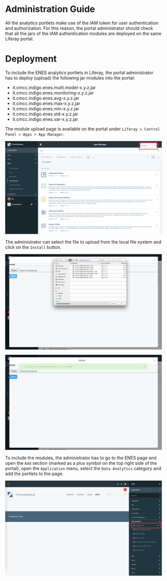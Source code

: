 # Administration Guide

All the analytics portlets make use of the IAM token for user authentication and authorization. For this reason, the portal administrator should check that all the jars of the IAM authentication modules are deployed on the same Liferay portal.

# Deployment

To include the ENES analytics portlets in Liferay, the portal administrator has to deploy (upload) the following jar modules into the portal:
- it.cmcc.indigo.enes.multi.model-x.y.z.jar
- it.cmcc.indigo.enes.monitoring-x.y.z.jar
- it.cmcc.indigo.enes.avg-x.y.z.jar
- it.cmcc.indigo.enes.max-x.y.z.jar
- it.cmcc.indigo.enes.min-x.y.z.jar
- it.cmcc.indigo.enes.std-x.y.z.jar
- it.cmcc.indigo.enes.var-x.y.z.jar

The module upload page is available on the portal under `Liferay > Control Panel > Apps > App Manager`.

![Jars upload via App Manager section](img/deployment1.png)

The administrator can select the file to upload from the local file system and click on the `Install` button. 

![Jar selection](img/deployment2.png)

![Jar upload completed](img/deployment3.png)

To include the modules, the administrator has to go to the ENES page and open the `Add` section (marked as a plus symbol on the top right side of the portal), open the `Application` menu, select the `Data Analytics` category and add the portlets to the page.

![Inclusion of the portlet into the ENES page](img/deployment4.png)

